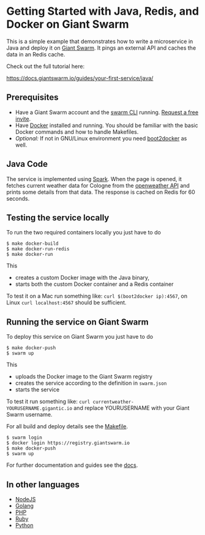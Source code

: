 # Getting Started with Java, Redis, and Docker on Giant Swarm

This is a simple example that demonstrates how to write a microservice in Java and deploy it on [Giant Swarm](https://giantswarm.io/). It pings an external API and caches the data in an Redis cache.

Check out the full tutorial here:

https://docs.giantswarm.io/guides/your-first-service/java/

## Prerequisites

* Have a Giant Swarm account and the [swarm CLI](https://docs.giantswarm.io/reference/cli/) running. [Request a free invite](https://giantswarm.io/).
* Have [Docker](https://docs.docker.com/installation/) installed and running. You should be familiar with the basic Docker commands and how to handle Makefiles.
* _Optional:_ If not in GNU/Linux environment you need [boot2docker](http://boot2docker.io) as well.

## Java Code

The service is implemented using [Spark](http://sparkjava.com/). When the page is opened, it fetches current weather data for Cologne from the [openweather API](http://api.openweathermap.org/data/2.5/weather?q=Cologne,DE) and prints some details from that data. The response is cached on Redis for 60 seconds.

## Testing the service locally

To run the two required containers locally you just have to do

```
$ make docker-build
$ make docker-run-redis
$ make docker-run
```

This

* creates a custom Docker image with the Java binary,
* starts both the custom Docker container and a Redis container

To test it on a Mac run something like: `curl $(boot2docker ip):4567`, on Linux `curl localhost:4567` should be sufficient.

## Running the service on Giant Swarm

To deploy this service on Giant Swarm you just have to do

```
$ make docker-push
$ swarm up
```

This

* uploads the Docker image to the Giant Swarm registry
* creates the service according to the definition in `swarm.json`
* starts the service

To test it run something like: `curl currentweather-YOURUSERNAME.gigantic.io` and replace YOURUSERNAME with your Giant Swarm username.

For all build and deploy details see the [Makefile](Makefile).

```
$ swarm login
$ docker login https://registry.giantswarm.io
$ make docker-push
$ swarm up
```

For further documentation and guides see the [docs](https://docs.giantswarm.io/).

## In other languages

* [NodeJS](https://github.com/giantswarm/giantswarm-firstapp-nodejs)
* [Golang](https://github.com/giantswarm/giantswarm-firstapp-go)
* [PHP](https://github.com/giantswarm/giantswarm-firstapp-php)
* [Ruby](https://github.com/giantswarm/giantswarm-firstapp-ruby)
* [Python](https://github.com/giantswarm/giantswarm-firstapp-python)
